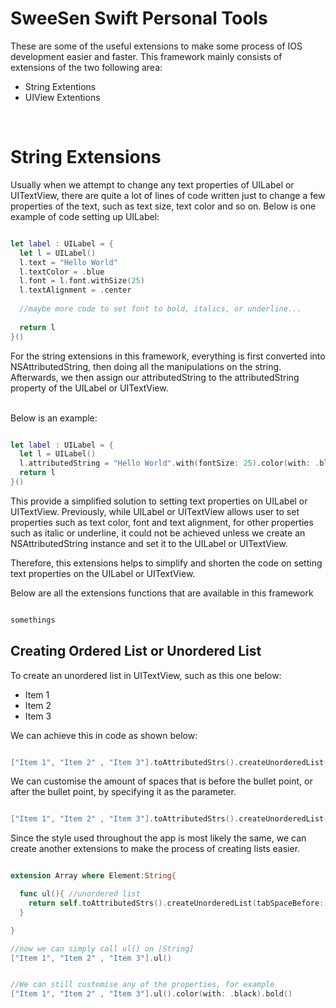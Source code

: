 # SweeSen Swift Personal Tools

These are some of the useful extensions to make some process of IOS development easier and faster. This framework mainly consists of extensions of the two following area:

* String Extentions
* UIView Extentions 

</br>

# String Extensions 

Usually when we attempt to change any text properties of UILabel or UITextView, there are quite a lot of lines of code written just to change a few properties of the text, such as text size, text color and so on. Below is one example of code setting up UILabel:

```swift 

let label : UILabel = {
  let l = UILabel()
  l.text = "Hello World"
  l.textColor = .blue
  l.font = l.font.withSize(25)
  l.textAlignment = .center
  
  //maybe more code to set font to bold, italics, or underline...
  
  return l
}()

```
For the string extensions in this framework, everything is first converted into NSAttributedString, then doing all the manipulations on the string. Afterwards, we then assign our attributedString to the attributedString property of the UILabel or UITextView. 

</br>
Below is an example:

```swift 

let label : UILabel = {
  let l = UILabel()
  l.attributedString = "Hello World".with(fontSize: 25).color(with: .blue).align(.center).bold().italic()
  return l
}()

```

This provide a simplified solution to setting text properties on UILabel or UITextView. Previously, while UILabel or UITextView allows user to set properties such as text color, font and text alignment, for other properties such as italic or underline, it could not be achieved unless we create an NSAttributedString instance and set it to the UILabel or UITextView. 

Therefore, this extensions helps to simplify and shorten the code on setting text properties on the UILabel or UITextView.

Below are all the extensions functions that are available in this framework

```swift

somethings

```


## Creating Ordered List or Unordered List

To create an unordered list in UITextView, such as this one below: 
* Item 1
* Item 2
* Item 3

We can achieve this in code as shown below:  

```swift

["Item 1", "Item 2" , "Item 3"].toAttributedStrs().createUnorderedList().with(fontSize: 16)

```

We can customise the amount of spaces that is before the bullet point, or after the bullet point, by specifying it as the parameter.

```swift

["Item 1", "Item 2" , "Item 3"].toAttributedStrs().createUnorderedList(tabSpaceBefore: 2 , tabSpaceAfter: 3)

```

Since the style used throughout the app is most likely the same, we can create another extensions to make the process of creating lists easier. 

```swift

extension Array where Element:String{

  func ul(){ //unordered list
    return self.toAttributedStrs().createUnorderedList(tabSpaceBefore: 2 , tabSpaceAfter: 3).color(with: .blue).with(fontSize: 12)
  }

}

//now we can simply call ul() on [String]
["Item 1", "Item 2" , "Item 3"].ul()


//We can still customise any of the properties, for example
["Item 1", "Item 2" , "Item 3"].ul().color(with: .black).bold()

```


